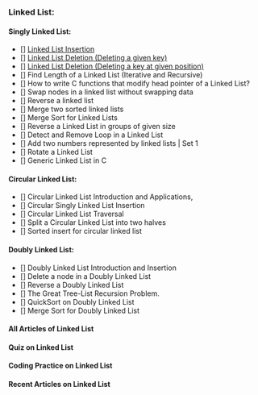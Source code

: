 ### Linked List:

#### Singly Linked List:

  - []  [Linked List Insertion](https://www.geeksforgeeks.org/linked-list-set-3-deleting-node/)
  - []  [Linked List Deletion (Deleting a given key)](https://www.geeksforgeeks.org/delete-a-linked-list-node-at-a-given-position/)
  - []  [Linked List Deletion (Deleting a key at given position)](https://www.geeksforgeeks.org/delete-a-linked-list-node-at-a-given-position/)
  - []  Find Length of a Linked List (Iterative and Recursive)
  - []  How to write C functions that modify head pointer of a Linked List?
  - []  Swap nodes in a linked list without swapping data
  - []  Reverse a linked list
  - []  Merge two sorted linked lists
  - []  Merge Sort for Linked Lists
  - []  Reverse a Linked List in groups of given size
  - []  Detect and Remove Loop in a Linked List
  - []  Add two numbers represented by linked lists | Set 1
  - []  Rotate a Linked List
  - []  Generic Linked List in C

#### Circular Linked List:

  - []  Circular Linked List Introduction and Applications,
  - []  Circular Singly Linked List Insertion
  - []  Circular Linked List Traversal
  - []  Split a Circular Linked List into two halves
  - []  Sorted insert for circular linked list

#### Doubly Linked List:

   - [] Doubly Linked List Introduction and Insertion
   - [] Delete a node in a Doubly Linked List
   - [] Reverse a Doubly Linked List
   - [] The Great Tree-List Recursion Problem.
   - [] QuickSort on Doubly Linked List
   - [] Merge Sort for Doubly Linked List

#### All Articles of Linked List
#### Quiz on Linked List
#### Coding Practice on Linked List
#### Recent Articles on Linked List
